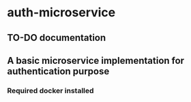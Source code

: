 # auth-microservice


## TO-DO documentation

## A basic microservice implementation for authentication purpose

### Required docker installed
